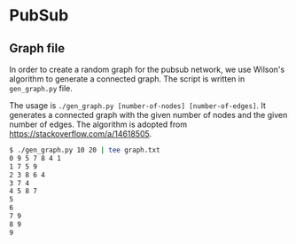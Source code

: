 # PubSub

## Graph file

In order to create a random graph for the pubsub network, we use Wilson's algorithm
to generate a connected graph. The script is written in `gen_graph.py` file.

The usage is `./gen_graph.py [number-of-nodes] [number-of-edges]`. It generates
a connected graph with the given number of nodes and the given number of edges. The
algorithm is adopted from https://stackoverflow.com/a/14618505.

```bash
$ ./gen_graph.py 10 20 | tee graph.txt
0 9 5 7 8 4 1
1 7 5 9
2 3 8 6 4
3 7 4
4 5 8 7
5
6
7 9
8 9
9
```
